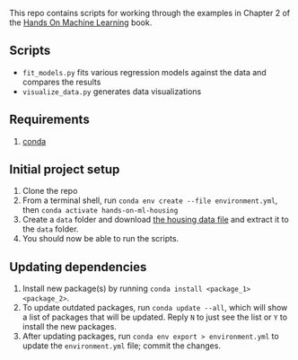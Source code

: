 This repo contains scripts for working through the examples in Chapter 2 of the [Hands On Machine Learning](https://github.com/ageron/handson-ml) book.

## Scripts

- `fit_models.py` fits various regression models against the data and compares the results
- `visualize_data.py` generates data visualizations

## Requirements

1. [conda](https://docs.conda.io/projects/conda/en/latest/user-guide/install/index.html)

## Initial project setup

1. Clone the repo
2. From a terminal shell, run `conda env create --file environment.yml`, then `conda activate hands-on-ml-housing`
3. Create a `data` folder and download [the housing data file](https://raw.githubusercontent.com/ageron/handson-ml/master/datasets/housing/housing.tbz) and extract it to the `data` folder.
4. You should now be able to run the scripts.

## Updating dependencies

1. Install new package(s) by running `conda install <package_1> <package_2>`.
2. To update outdated packages, run `conda update --all`, which will show a list of packages that will be updated. Reply `N` to just see the list or `Y` to install the new packages.
3. After updating packages, run `conda env export > environment.yml` to update the `environment.yml` file; commit the changes.